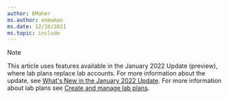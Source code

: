 ```yaml
---
author: EMaher
ms.author: enewman
ms.date: 12/16/2021
ms.topic: include
---
```


> [!NOTE]
> This article uses features available in the January 2022 Update (preview), where lab plans replace lab accounts. For more information about the update, see [What's New in the January 2022 Update](../lab-services-whats-new.md). For more information about lab plans see [Create and manage lab plans](../how-to-manage-lab-plans.md).

